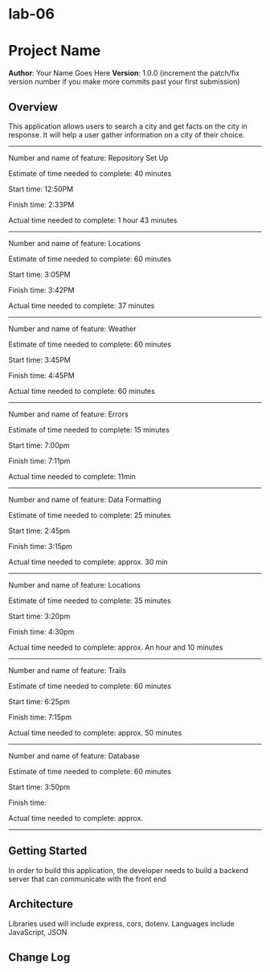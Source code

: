# lab-06
# Project Name

**Author**: Your Name Goes Here
**Version**: 1.0.0 (increment the patch/fix version number if you make more commits past your first submission)

## Overview
This application allows users to search a city and get facts on the city in response. It will help a user gather information on a city of their choice.
_____________________________________

Number and name of feature: Repository Set Up

Estimate of time needed to complete: 40 minutes

Start time: 12:50PM

Finish time: 2:33PM

Actual time needed to complete: 1 hour 43 minutes
_____________________________________

Number and name of feature: Locations

Estimate of time needed to complete: 60 minutes

Start time: 3:05PM

Finish time: 3:42PM

Actual time needed to complete: 37 minutes
_____________________________________

Number and name of feature: Weather

Estimate of time needed to complete: 60 minutes

Start time: 3:45PM

Finish time: 4:45PM

Actual time needed to complete: 60 minutes 
_____________________________________

Number and name of feature: Errors

Estimate of time needed to complete: 15 minutes

Start time: 7:00pm

Finish time: 7:11pm

Actual time needed to complete: 11min
_____________________________________
Number and name of feature: Data Formatting

Estimate of time needed to complete: 25 minutes

Start time: 2:45pm

Finish time: 3:15pm

Actual time needed to complete: approx. 30 min
_____________________________________
Number and name of feature: Locations 

Estimate of time needed to complete: 35 minutes

Start time: 3:20pm

Finish time: 4:30pm

Actual time needed to complete: approx. An hour and 10 minutes
_____________________________________
Number and name of feature: Trails 

Estimate of time needed to complete: 60 minutes

Start time: 6:25pm

Finish time: 7:15pm

Actual time needed to complete: approx. 50 minutes
_____________________________________
Number and name of feature: Database 

Estimate of time needed to complete: 60 minutes

Start time: 3:50pm

Finish time: 

Actual time needed to complete: approx. 
_____________________________________


## Getting Started
<!-- What are the steps that a user must take in order to build this app on their own machine and get it running? -->
In order to build this application, the developer needs to build a backend server that can communicate with the front end

## Architecture
<!-- Provide a detailed description of the application design. What technologies (languages, libraries, etc) you're using, and any other relevant design information. -->
Libraries used will include express, cors, dotenv.
Languages include JavaScript, JSON


## Change Log
<!-- Use this area to document the iterative changes made to your application as each feature is successfully implemented. Use time stamps. Here's an examples:

01-01-2001 4:59pm - Application now has a fully-functional express server, with a GET route for the location resource.

## Credits and Collaborations
<!-- Give credit (and a link) to other people or resources that helped you build this application. -->
